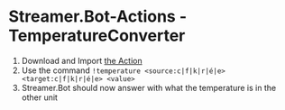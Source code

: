 # Streamer.Bot-Actions - TemperatureConverter

1. Download and Import [the Action](TemperatureConverter.sb)
2. Use the command `!temperature <source:c|f|k|r|é|e> <target:c|f|k|r|é|e> <value>`
3. Streamer.Bot should now answer with what the temperature is in the other unit
